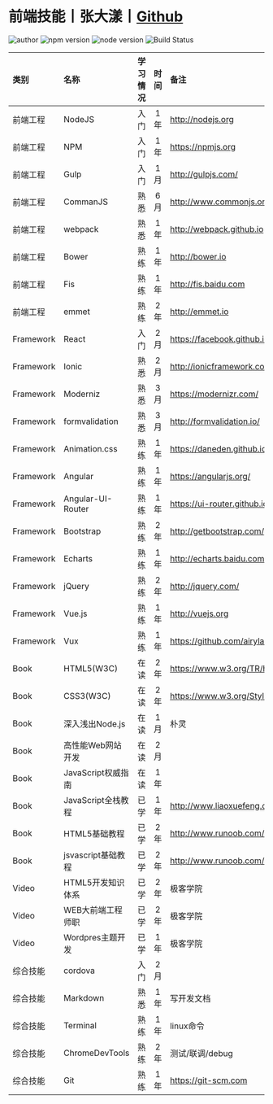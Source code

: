 # 前端技能丨张大漾丨[Github]

![author] ![npm version] ![node version] ![Build Status]  

| 类别      | 名称               |学习情况 | 时间   | 备注                                   |
|:----------|:------------------|:------:|:-----:|:---------------------------------------|
| 前端工程   | NodeJS            | 入门    |  1年  |http://nodejs.org                       |
| 前端工程   | NPM               | 入门    |  1年  |https://npmjs.org                       |
| 前端工程   | Gulp              | 入门    |  1月  |http://gulpjs.com/                      |
| 前端工程   | CommanJS          | 熟悉    |  6月  |http://www.commonjs.org/                |
| 前端工程   | webpack           | 熟悉    |  1年  |http://webpack.github.io                |
| 前端工程   | Bower             | 熟练    |  1年  |http://bower.io                         |
| 前端工程   | Fis               | 熟练    |  1年  |http://fis.baidu.com                    |
| 前端工程   | emmet             | 熟练    |  2年  |http://emmet.io                         |
|Framework  | React             | 入门    |  2月  |https://facebook.github.io/react/       |
|Framework  | Ionic             | 熟悉    |  2月  |http://ionicframework.com/              |
|Framework  | Moderniz          | 熟悉    |  3月  |https://modernizr.com/                  |
|Framework  | formvalidation    | 熟悉    |  3月  |http://formvalidation.io/               |
|Framework  | Animation.css     | 熟练    |  1年  |https://daneden.github.io/animate.css/  |
|Framework  | Angular           | 熟练    |  1年  |https://angularjs.org/                  |
|Framework  | Angular-UI-Router | 熟练    |  1年  |https://ui-router.github.io/            |
|Framework  | Bootstrap         | 熟练    |  2年  |http://getbootstrap.com/                |
|Framework  | Echarts           | 熟练    |  1年  |http://echarts.baidu.com                |
|Framework  | jQuery            | 熟练    |  2年  |http://jquery.com/                      |
|Framework  | Vue.js            | 熟练    |  1年  |http://vuejs.org                        |
|Framework  | Vux               | 熟练    |  1年  |https://github.com/airyland/vux         |
| Book      | HTML5(W3C)        | 在读    |  2年  |https://www.w3.org/TR/html5/            |
| Book      | CSS3(W3C)         | 在读    |  2年  |https://www.w3.org/Style/CSS/           |
| Book      | 深入浅出Node.js    | 在读    |  1月  | 朴灵                                    |
| Book      | 高性能Web网站开发   | 在读    |  2月  |                                        |
| Book      | JavaScript权威指南 | 在读    |  1年  |                                        |
| Book      | JavaScript全栈教程 | 已学    |  1年  |http://www.liaoxuefeng.com              |
| Book      | HTML5基础教程      | 已学    |  2年  |http://www.runoob.com/                  |
| Book      | jsvascript基础教程 | 已学    |  2年  |http://www.runoob.com/                  |
| Video     | HTML5开发知识体系   | 已学    |  2年  |极客学院                                 |
| Video     | WEB大前端工程师职   | 已学    |  2年  |极客学院                                 |
| Video     | Wordpres主题开发   | 已学    |  1年  |极客学院                                 |
| 综合技能   | cordova           | 入门    |  2月  |                                        |
| 综合技能   | Markdown          | 熟悉    |  1年  |写开发文档                                |
| 综合技能   | Terminal          | 熟练    |  1年  |linux命令                                |
| 综合技能   | ChromeDevTools    | 熟练    |  2年  |测试/联调/debug                          |
| 综合技能   | Git               | 熟练    |  1年  |https://git-scm.com                     |
 
[author]:https://img.shields.io/badge/author-yhtml5-blue.svg
[Build Status]:https://img.shields.io/travis/twbs/bootstrap/master.svg
[npm version]:https://img.shields.io/npm/v/npm.svg
[node version]:https://img.shields.io/badge/node-v4.3.2-blue.svg
 
[bower]: http://bower.io
[git]: http://git-scm.com/

[yhtml5.com]:http://yhtml5.com
[Github]:https://github.com/yhtml5

